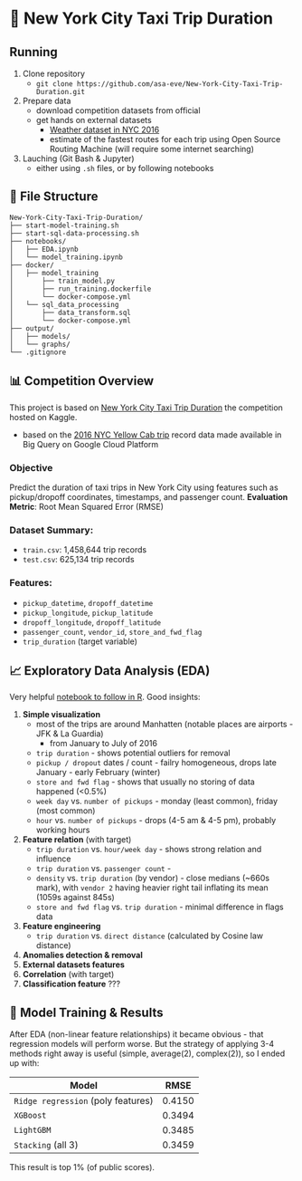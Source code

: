 # 🗽 New York City Taxi Trip Duration


## Running
1. Clone repository
    - `git clone https://github.com/asa-eve/New-York-City-Taxi-Trip-Duration.git`
2. Prepare data
    - download competition datasets from official
    - get hands on external datasets
      - [Weather dataset in NYC 2016](https://www.kaggle.com/datasets/mathijs/weather-data-in-new-york-city-2016)
      - estimate of the fastest routes for each trip using Open Source Routing Machine (will require some internet searching)
3. Lauching (Git Bash & Jupyter)
   - either using `.sh` files, or by following notebooks

## 📃 File Structure
```
New-York-City-Taxi-Trip-Duration/
├── start-model-training.sh
├── start-sql-data-processing.sh
├── notebooks/
│   ├── EDA.ipynb
│   └── model_training.ipynb
├── docker/
│   ├── model_training
│       ├── train_model.py
│       ├── run_training.dockerfile
│       └── docker-compose.yml
│   └── sql_data_processing
│       ├── data_transform.sql
│       └── docker-compose.yml
├── output/
│   ├── models/
│   └── graphs/
└── .gitignore
```

## 📊 Competition Overview

This project is based on [New York City Taxi Trip Duration](https://www.kaggle.com/competitions/nyc-taxi-trip-duration) the competition hosted on Kaggle.
- based on the [2016 NYC Yellow Cab trip](https://cloud.google.com/bigquery/public-data/nyc-tlc-trips) record data made available in Big Query on Google Cloud Platform

### Objective
Predict the duration of taxi trips in New York City using features such as pickup/dropoff coordinates, timestamps, and passenger count.
**Evaluation Metric**: Root Mean Squared Error (RMSE)

### **Dataset Summary**:
- `train.csv`: 1,458,644 trip records
- `test.csv`: 625,134 trip records

### **Features**:
- `pickup_datetime`, `dropoff_datetime`
- `pickup_longitude`, `pickup_latitude`
- `dropoff_longitude`, `dropoff_latitude`
- `passenger_count`, `vendor_id`, `store_and_fwd_flag`
- `trip_duration` (target variable)

## 📈 Exploratory Data Analysis (EDA)
Very helpful [notebook to follow in R](https://www.kaggle.com/code/headsortails/nyc-taxi-eda-update-the-fast-the-curious/report).
Good insights:
1. **Simple visualization**
   - most of the trips are around Manhatten (notable places are airports - JFK & La Guardia)
       - from January to July of 2016 
   - `trip duration` - shows potential outliers for removal
   - `pickup / dropout` dates / count - failry homogeneous, drops late January - early February (winter)
   - `store and fwd flag` - shows that usually no storing of data happened (<0.5%)
   - `week day` vs. `number of pickups` - monday (least common), friday (most common)
   - `hour` vs. `number of pickups` - drops (4-5 am & 4-5 pm), probably working hours
2. **Feature relation** (with target)
   - `trip duration` vs. `hour/week day` - shows strong relation and influence
   - `trip duration` vs. `passenger count` -
   - `density` vs. `trip duration` (by vendor) - close medians (~660s mark), with `vendor 2` having heavier right tail inflating its mean (1059s against 845s)
   - `store and fwd flag` vs. `trip duration` - minimal difference in flags data
3. **Feature engineering**
   - `trip duration` vs. `direct distance` (calculated by Cosine law distance)
7. **Anomalies detection & removal**
8. **External datasets features**
9. **Correlation** (with target)
10. **Classification feature** ???

## 🤖 Model Training & Results
After EDA (non-linear feature relationships) it became obvious - that regression models will perform worse. But the strategy of applying 3-4 methods right away is useful (simple, average(2), complex(2)), so I ended up with:

  Model | RMSE
  --- | --- 
  `Ridge regression` (poly features) | 0.4150
  `XGBoost` | 0.3494
  `LightGBM` | 0.3485
  `Stacking` (all 3) | 0.3459

This result is top 1% (of public scores).

